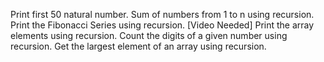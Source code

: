 Print first 50 natural number.
Sum of numbers from 1 to n using recursion.
Print the Fibonacci Series using recursion. [Video Needed]
Print the array elements using recursion. 
Count the digits of a given number using recursion.
Get the largest element of an array using recursion. 